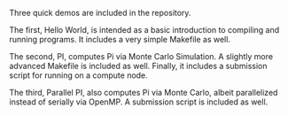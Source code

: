 Three quick demos are included in the repository. 

The first, Hello World, is intended as a basic introduction to compiling and running programs. It includes a very simple Makefile as well. 

The second, PI, computes Pi via Monte Carlo Simulation. A slightly more advanced Makefile is included as well. Finally, it includes a submission script for running on a compute node. 

The third, Parallel PI, also computes Pi via Monte Carlo, albeit parallelized instead of serially via OpenMP. A submission script is included as well. 

